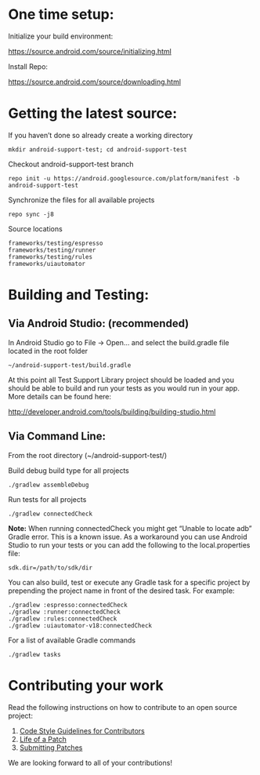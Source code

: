 # One time setup: #

Initialize your build environment:

https://source.android.com/source/initializing.html

Install Repo:

https://source.android.com/source/downloading.html

# Getting the latest source: #

If you haven’t done so already create a working directory
```
mkdir android-support-test; cd android-support-test
```

Checkout android-support-test branch
```
repo init -u https://android.googlesource.com/platform/manifest -b android-support-test
```

Synchronize the files for all available projects
```
repo sync -j8
```

Source locations
```
frameworks/testing/espresso
frameworks/testing/runner
frameworks/testing/rules
frameworks/uiautomator
```

# Building and Testing: #

## Via Android Studio: (recommended) ##

In Android Studio go to File -> Open… and select the build.gradle file located in the root folder
```
~/android-support-test/build.gradle
```

At this point all Test Support Library project should be loaded and you should be able to build and run your tests as you would run in your app. More details can be found here:

http://developer.android.com/tools/building/building-studio.html


## Via Command Line: ##

From the root directory (~/android-support-test/)

Build debug build type for all projects
```
./gradlew assembleDebug
```

Run tests for all projects
```
./gradlew connectedCheck
```

**Note:** When running connectedCheck you might get “Unable to locate adb” Gradle error. This is a known issue. As a workaround you can use Android Studio to run your tests or you can add the following to the local.properties file:
```
sdk.dir=/path/to/sdk/dir
```

You can also build, test or execute any Gradle task for a specific project by prepending the project name in front of the desired task. For example:
```
./gradlew :espresso:connectedCheck
./gradlew :runner:connectedCheck
./gradlew :rules:connectedCheck
./gradlew :uiautomator-v18:connectedCheck
```

For a list of available Gradle commands
```
./gradlew tasks
```

# Contributing your work #

Read the following instructions on how to contribute to an open source project:

  1. [Code Style Guidelines for Contributors](https://source.android.com/source/code-style.html)
  1. [Life of a Patch](https://source.android.com/source/life-of-a-patch.html)
  1. [Submitting Patches](https://source.android.com/source/submit-patches.html)


We are looking forward to all of your contributions!